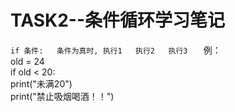 # TASK2--条件循环学习笔记  
`if 条件:  
    条件为真时,
            执行1  
            执行2  
            执行3   ` 
例：  
    old = 24  
    if old < 20:  
        print("未满20")  
        print("禁止吸烟喝酒！！")  
 
